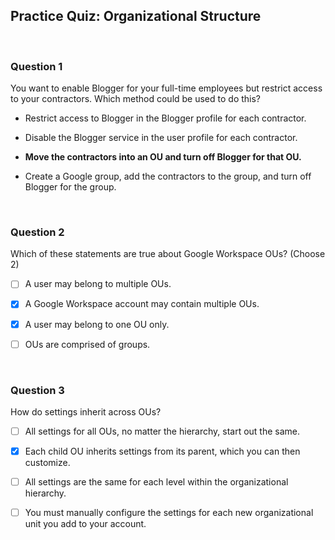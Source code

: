 ## Practice Quiz: Organizational Structure
<br>


### Question 1

You want to enable Blogger for your full-time employees but restrict access to your contractors. Which method could be used to do this?

- Restrict access to Blogger in the Blogger profile for each contractor.


- Disable the Blogger service in the user profile for each contractor.


- **Move the contractors into an OU and turn off Blogger for that OU.**


- Create a Google group, add the contractors to the group, and turn off Blogger for the group.

<br>

### Question 2

Which of these statements are true about Google Workspace OUs? (Choose 2)

+ [ ] A user may belong to multiple OUs.

+ [x] A Google Workspace account may contain multiple OUs.

+ [x] A user may belong to one OU only.

+ [ ] OUs are comprised of groups.

<br>

### Question 3

How do settings inherit across OUs?

+ [ ] All settings for all OUs, no matter the hierarchy, start out the same.


+ [x] Each child OU inherits settings from its parent, which you can then customize.


+ [ ] All settings are the same for each level within the organizational hierarchy.


+ [ ] You must manually configure the settings for each new organizational unit you add to your account.
